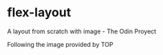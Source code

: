 # flex-layout
A layout from scratch with image - The Odin Proyect


Following the image provided by TOP